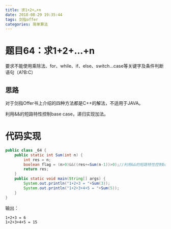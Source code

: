```yaml
---
title: 求1+2+…+n
date: 2018-08-29 19:35:44
tags: 剑指offer
categories: 简单算法
---
```

# 题目64：求1+2+…+n
要求不能使用乘除法、for、while、if、else、switch…case等关键字及条件判断语句（A?B:C）

<!-- more -->

## 思路
对于剑指Offer书上介绍的四种方法都是C++的解法，不适用于JAVA。

利用&&的短路特性控制base case，递归实现加法。

# 代码实现

```java
public class _64 {
    public static int Sum(int n) {
        int res = n;
        boolean flag = (n>0)&&((res+=Sum(n-1))>0);//利用&&的短路特性控制base case
        return res;
    }
    public static void main(String[] args) {
		System.out.println("1+2+3 = "+Sum(3));
		System.out.println("1+2+3+4+5 = "+Sum(5));
	}
}
```

输出：

```
1+2+3 = 6
1+2+3+4+5 = 15
```